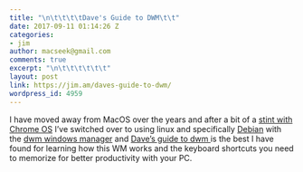 ```yaml
---
title: "\n\t\t\t\tDave's Guide to DWM\t\t"
date: 2017-09-11 01:14:26 Z
categories:
- jim
author: macseek@gmail.com
comments: true
excerpt: "\n\t\t\t\t\t\t"
layout: post
link: https://jim.am/daves-guide-to-dwm/
wordpress_id: 4959
---
```


I have moved away from MacOS over the years and after a bit of a [stint with Chrome OS](https://jim.am/2017/02/07/going-all-in-with-google/) I’ve switched over to using linux and specifically [Debian](https://www.debian.org/) with the [dwm windows manager](https://dwm.suckless.org/) and [Dave’s guide to dwm ](http://ratfactor.com/dwm.html)is the best I have found for learning how this WM works and the keyboard shortcuts you need to memorize for better productivity with your PC.


		
